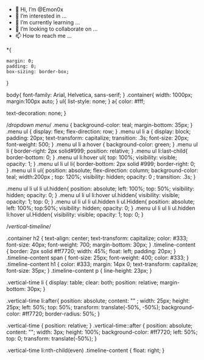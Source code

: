 - 👋 Hi, I’m @Emon0x
- 👀 I’m interested in ...
- 🌱 I’m currently learning ...
- 💞️ I’m looking to collaborate on ...
- 📫 How to reach me ...

<!---
Emon0x/Emon0x is a ✨ special ✨ repository because its `README.md` (this file) appears on your GitHub profile.
You can click the Preview link to take a look at your changes.
--->*{
    margin: 0;
    padding: 0;
    box-sizing: border-box;
}

body{
    font-family: Arial, Helvetica, sans-serif;
}
.container{
    width: 1000px;
    margin:100px auto;
}
ul{
  list-style: none;
}
a{
  color: #fff;

  text-decoration: none;
}

/*dropdown menu*/
.menu {
  background-color: teal;
  margin-bottom: 35px;
}
.menu ul {
  display: flex;
  flex-direction: row;
}
.menu ul li a {
  display: block;
  padding: 20px;
  text-transform: capitalize;
  transition: .3s;
  font-size: 20px;
  font-weight: 500;
}
.menu ul li a:hover {
  background-color: green;
}
.menu ul li {
  border-right: 2px solid#999;
  position: relative;
}
.menu ul li:last-child{
  border-bottom: 0;
}
.menu ul li:hover ul{
  top: 100%;
  visibility: visible;
  opacity: 1;
}
.menu ul li ul li{
  border-bottom: 2px solid #999;
  border-right: 0;
}
.menu ul li ul{
 position: absolute;
 flex-direction: column;
 background-color: teal;
 width:200px ;
 top: 120%;
 visibility: hidden;
 opacity: 0   ;
 transition: .3s;
}

.menu ul li ul li ul.hidden{
  position: absolute;
  left: 100%;
  top: 50%;
  visibility: hidden;
  opacity: 0;
}
.menu ul li ul li:hover ul.hidden{
  visibility: visible;
  opacity: 1;
  top: 0;
}
.menu ul li ul li ul.hidden li ul.Hidden{
  position: absolute;
  left: 100%;
  top:50%;
  visibility: hidden;
  opacity: 0;
}
.menu ul li ul li ul.hidden li:hover ul.Hidden{
  visibility: visible;
  opacity: 1;
  top: 0;
}

/*vertical-timeline*/



.container h2 {
  text-align: center;
  text-transform: capitalize;
  color: #333;
  font-size: 40px;
  font-weight: 700;
  margin-bottom: 30px;
}
.timeline-content {
  border: 2px solid #ff7720;
  width: 45%;
  float: left;
  padding: 20px;
}
.timeline-content span {
  font-size: 25px;
  font-weight: 400;
  color: #333;
}
.timeline-content h1 {
  color: #333;
  margin: 14px 0;
  text-transform: capitalize;
  font-size: 35px;
}
.timeline-content p {
  line-height: 23px;
}

.vertical-time li {
  display: table;
  clear: both;
  position: relative;
  margin-bottom: 30px;
}

.vertical-time li:after{
position: absolute;
content: ""
;
width: 25px;
height: 25px;
left: 50%;
top: 50%;
transform: translate(-50%, -50%);
background-color: #ff7720;
border-radius: 50%;
}


.vertical-time {
  position: relative;
}
.vertical-time::after {
  position: absolute;
  content: "";
  width: 3px;
  height: 100%;
  background-color: #ff7720;
  left: 50%;
  top: 0;
  transform: translate(-50%);
}

.vertical-time li:nth-child(even) .timeline-content {
  float: right;
}
